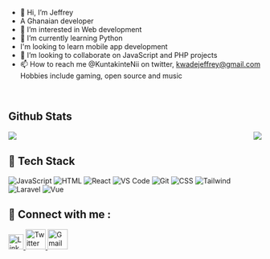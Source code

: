 - 👋 Hi, I’m Jeffrey
- A Ghanaian developer
- 👀 I’m interested in Web development
- 🌱 I’m currently learning Python
- I'm looking to learn mobile app development
- 💞️ I’m looking to collaborate on JavaScript and PHP projects
- 📫 How to reach me @KuntakinteNii on twitter, kwadejeffrey@gmail.com
Hobbies include gaming, open source and music
<br/>  


## Github Stats  
<div align="center"><img src="https://github-readme-stats.vercel.app/api/top-langs/?username=RebelNii&hide_border=true&layout=compact" align="right" /></div>  

<div align="center"><img src="https://github-readme-stats.vercel.app/api?username=RebelNii&show_icons=true&count_private=true&hide_border=true" align="left" /></div>

<br/>

## 💼 Tech Stack

![JavaScript](https://img.shields.io/badge/-javascript-F7DF1E?&style=for-the-badge&logo=javascript&logoColor=black) ![HTML](https://img.shields.io/badge/HTML5-E34F26?style=for-the-badge&logo=html5&logoColor=white) ![React](https://img.shields.io/badge/-ReactJS-grey?&style=for-the-badge&logo=react&logoColor=61DAFB)
![VS Code](https://img.shields.io/badge/-VSCode-007ACC?&style=for-the-badge&logo=visual-studio-code&logoColor=white) ![Git](https://img.shields.io/badge/-Git-F05032?&style=for-the-badge&logo=git&logoColor=white)
![CSS](https://img.shields.io/badge/-css3-1572B6?&style=for-the-badge&logo=css3&logoColor=white) ![Tailwind](https://img.shields.io/badge/Tailwind-38B2AC?style=for-the-badge&logo=tailwind-css&logoColor=white) ![Laravel](https://img.shields.io/badge/-laravel-E34F26?style=for-the-badge&logo=laravel&logoColor=red) 
![Vue](https://img.shields.io/badge/-VueJS-green?&style=for-the-badge&logo=vue&logoColor=61DAFB)

## 💬 Connect with me : 

<a href="https://www.linkedin.com/in/jeffrey-kwade-7395b8237/">
  <img src="https://cdn.worldvectorlogo.com/logos/linkedin-icon-2.svg" title="Linkedin" alt="Linkedin Account" width="30"/>
</a>
<a href="https://twitter.com/KuntakinteNii">
  <img src="https://cdn.worldvectorlogo.com/logos/twitter-6.svg" title="Twitter" alt="Twitter Account" width="40"/>
</a>
<a href="mailto:kwadejeffrey@gmail.com">
  <img src="https://cdn.worldvectorlogo.com/logos/gmail-icon-2.svg" title="Gmail" alt="Gmail Account" width="40"/>
</a>

<!---
RebelNii/RebelNii is a ✨ special ✨ repository because its `README.md` (this file) appears on your GitHub profile.
You can click the Preview link to take a look at your changes.
--->
